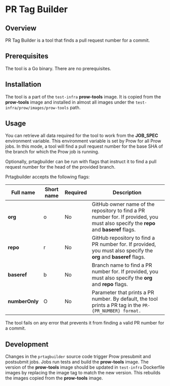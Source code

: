 # PR Tag Builder

## Overview

PR Tag Builder is a tool that finds a pull request number for a commit.

## Prerequisites

The tool is a Go binary. There are no prerequisites.

## Installation

The tool is a part of the `test-infra` **prow-tools** image. It is copied from the **prow-tools** image and installed in almost all images under the `test-infra/prow/images/prow-tools` path.

## Usage

You can retrieve all data required for the tool to work from the **JOB_SPEC** environment variable. This environment variable is set by Prow for all Prow jobs. In this mode, a tool will find a pull request number for the base SHA of the branch for which the Prow job is running.

Optionally, prtagbuilder can be run with flags that instruct it to find a pull request number for the head of the provided branch.

Prtagbuilder accepts the following flags:

| Full name | Short name | Required | Description |
|----------------|------------|----------|-------------|
| **org** | o | No | GitHub owner name of the repository to find a PR number for. If provided, you must also specify the **repo** and **baseref** flags. |
| **repo** | r | No | GitHub repository to find a PR number for. If provided, you must also specify the **org** and **baseref** flags. |
| **baseref** | b | No | Branch name to find a PR number for. If provided, you must also specify the **org** and **repo** flags. |
| **numberOnly** | O | No | Parameter that prints a PR number. By default, the tool prints a PR tag in the `PR-{PR_NUMBER} format.` |

The tool fails on any error that prevents it from finding a valid PR number for a commit.

## Development

Changes in the `prtagbuilder` source code trigger Prow presubmit and postsubmit jobs. Jobs run tests and build the **prow-tools** image. The version of the **prow-tools** image should be updated in `test-infra` Dockerfile images by replacing the image tag to match the new version. This rebuilds the images copied from the **prow-tools** image.
